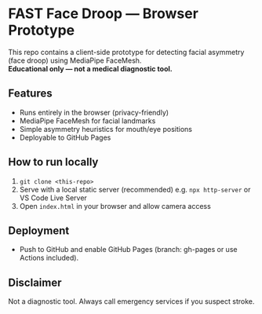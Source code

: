 # FAST Face Droop — Browser Prototype
This repo contains a client-side prototype for detecting facial asymmetry (face droop) using MediaPipe FaceMesh.  
**Educational only — not a medical diagnostic tool.**
## Features
- Runs entirely in the browser (privacy-friendly)
- MediaPipe FaceMesh for facial landmarks
- Simple asymmetry heuristics for mouth/eye positions
- Deployable to GitHub Pages
## How to run locally
1. `git clone <this-repo>`
2. Serve with a local static server (recommended) e.g. `npx http-server` or VS Code Live Server
3. Open `index.html` in your browser and allow camera access
## Deployment
- Push to GitHub and enable GitHub Pages (branch: gh-pages or use Actions included).
## Disclaimer
Not a diagnostic tool. Always call emergency services if you suspect stroke.
